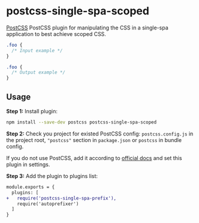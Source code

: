 # postcss-single-spa-scoped

[PostCSS] PostCSS plugin for manipulating the CSS in a single-spa application to best achieve scoped CSS.

[PostCSS]: https://github.com/postcss/postcss

```css
.foo {
  /* Input example */
}
```

```css
.foo {
  /* Output example */
}
```

## Usage

**Step 1:** Install plugin:

```sh
npm install --save-dev postcss postcss-single-spa-scoped
```

**Step 2:** Check you project for existed PostCSS config: `postcss.config.js`
in the project root, `"postcss"` section in `package.json`
or `postcss` in bundle config.

If you do not use PostCSS, add it according to [official docs]
and set this plugin in settings.

**Step 3:** Add the plugin to plugins list:

```diff
module.exports = {
  plugins: [
+   require('postcss-single-spa-prefix'),
    require('autoprefixer')
  ]
}
```

[official docs]: https://github.com/postcss/postcss#usage
